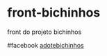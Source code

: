# front-bichinhos
front do projeto bichinhos

#facebook
[adotebichinhos](https://www.facebook.com/adotebichinhos)
